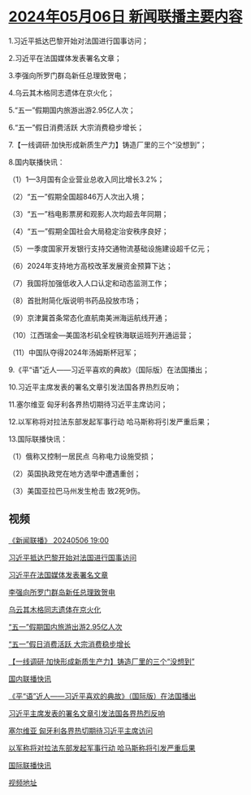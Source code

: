 # [2024年05月06日 新闻联播主要内容](https://tv.cctv.com/lm/xwlb/day/20240506.shtml)

1.习近平抵达巴黎开始对法国进行国事访问；

2.习近平在法国媒体发表署名文章；

3.李强向所罗门群岛新任总理致贺电；

4.乌云其木格同志遗体在京火化；

5.“五一”假期国内旅游出游2.95亿人次；

6.“五一”假日消费活跃 大宗消费稳步增长；

7.【一线调研·加快形成新质生产力】铸造厂里的三个“没想到”；

8.国内联播快讯：

（1）1—3月国有企业营业总收入同比增长3.2%；

（2）“五一”假期全国超846万人次出入境；

（3）“五一”档电影票房和观影人次均超去年同期；

（4）“五一”假期全国社会大局稳定治安秩序良好；

（5）一季度国家开发银行支持交通物流基础设施建设超千亿元；

（6）2024年支持地方高校改革发展资金预算下达；

（7）我国将加强低收入人口认定和动态监测工作；

（8）首批附简化版说明书药品投放市场；

（9）京津冀首条常态化直航南美洲海运航线开通；

（10）江西瑞金—美国洛杉矶全程铁海联运班列开通运营；

（11）中国队夺得2024年汤姆斯杯冠军；

9.《平“语”近人——习近平喜欢的典故》（国际版）在法国播出；

10.习近平主席发表的署名文章引发法国各界热烈反响；

11.塞尔维亚 匈牙利各界热切期待习近平主席访问；

12.以军称将对拉法东部发起军事行动 哈马斯称将引发严重后果；

13.国际联播快讯：

（1）俄称又控制一居民点 乌称电力设施受损；

（2）英国执政党在地方选举中遭遇重创；

（3）美国亚拉巴马州发生枪击 致2死9伤。

## 视频

[《新闻联播》 20240506 19:00](https://tv.cctv.com/2024/05/06/VIDEnMkaa7lQIGzkiqmoVfG8240506.shtml)

[习近平抵达巴黎开始对法国进行国事访问](https://tv.cctv.com/2024/05/06/VIDEwM8X3yxhZZhiUjCloG6V240506.shtml)

[习近平在法国媒体发表署名文章](https://tv.cctv.com/2024/05/06/VIDErLHJBC7okorn6ssAauPr240506.shtml)

[李强向所罗门群岛新任总理致贺电](https://tv.cctv.com/2024/05/06/VIDEszPPhtcpeoGSUQ5PO7kF240506.shtml)

[乌云其木格同志遗体在京火化](https://tv.cctv.com/2024/05/06/VIDEs4wcMagyFpWhN1w9VYR9240506.shtml)

[“五一”假期国内旅游出游2.95亿人次](https://tv.cctv.com/2024/05/06/VIDEIGIPf94kelcf5zvMdBYw240506.shtml)

[“五一”假日消费活跃 大宗消费稳步增长](https://tv.cctv.com/2024/05/06/VIDE9dwr4gCGyyqCBc9h3V3e240506.shtml)

[【一线调研·加快形成新质生产力】铸造厂里的三个“没想到”](https://tv.cctv.com/2024/05/06/VIDESHR2dZ4QiWJbyse4N3XS240506.shtml)

[国内联播快讯](https://tv.cctv.com/2024/05/06/VIDE2N4S28gtwLfaRTPhb34u240506.shtml)

[《平“语”近人——习近平喜欢的典故》（国际版）在法国播出](https://tv.cctv.com/2024/05/06/VIDEDAbCyLdEshsJn8om8pL3240506.shtml)

[习近平主席发表的署名文章引发法国各界热烈反响](https://tv.cctv.com/2024/05/06/VIDEyERMigq30slykEvK4Qsx240506.shtml)

[塞尔维亚 匈牙利各界热切期待习近平主席访问](https://tv.cctv.com/2024/05/06/VIDECUngUGO6LRVHwbrkc8nc240506.shtml)

[以军称将对拉法东部发起军事行动 哈马斯称将引发严重后果](https://tv.cctv.com/2024/05/06/VIDEO3brbQdmotUBCJuVrUau240506.shtml)

[国际联播快讯](https://tv.cctv.com/2024/05/06/VIDEsoK4lllB1898skSDKuFZ240506.shtml)

[视频地址](https://tv.cctv.com/lm/xwlb/day/20240506.shtml) 

